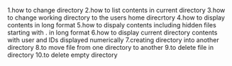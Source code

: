 1.how to change directory
2.how to list contents in current directory
3.how to change working directory to the users home direcrtory
4.how to display contents in long format
5.how to dispaly contents including hidden files starting with . in long format
6.how to display current directory contents with user and IDs displayed numerically
7.creating directory into another directory
8.to move file from one directory to another
9.to delete file in directory
10.to delete empty directory
